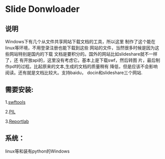 Slide Donwloader
================

说明
----

Windows下有几个从文件共享网站下载文档的工具，所以这里
制作了这个能在linux等环境，不用登录注册也能下载到这些
网站的文件，当然很多时候是因为这些网站特别是国内的下载
文档是要积分的。国外的网站比如slideshare就不一样了，还
有开放api的，这里没有考虑它。基本上是下载swf，然后转图
片，最后制作pdf的过程。比起原来的文本,生成的文档的质量稍有
降低，但是应该不会影响阅读。还有就是文档比较大。支持baidu，
docin和slideshare三个网站.

需要安装:
---------

1.[swftools](http://www.swftools.org/download.html)

2.[PIL](http://www.pythonware.com/products/pil/)

3.[Reportlab](http://pypi.python.org/pypi/reportlab)

系统：
-----

linux等和装有python的Windows
